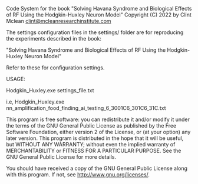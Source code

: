 Code System for the book "Solving Havana Syndrome and Biological Effects of RF Using the Hodgkin-Huxley Neuron Model"
Copyright (C) 2022 by Clint Mclean <clint@mcleanresearchinstitute.com>


The settings configuration files in the settings/ folder are for reproducing the experiments described in the book:

"Solving Havana Syndrome and Biological Effects of RF Using the Hodgkin-Huxley Neuron Model"

Refer to these for configuration settings.

USAGE:

Hodgkin_Huxley.exe settings_file.txt

i.e,
Hodgkin_Huxley.exe nn_amplification_food_finding_ai_testing_6_3001C6_301C6_31C.txt



This program is free software: you can redistribute it and/or modify it under the terms of the GNU General Public License as published by the Free Software Foundation, either version 2 of the License, or (at your option) any later version. This program is distributed in the hope that it will be useful, but WITHOUT ANY WARRANTY; without even the implied warranty of MERCHANTABILITY or FITNESS FOR A PARTICULAR PURPOSE.  See the GNU General Public License for more details.

You should have received a copy of the GNU General Public License along with this program. If not, see <http://www.gnu.org/licenses/>.
